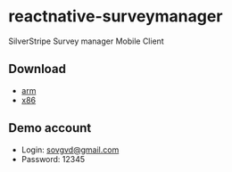# reactnative-surveymanager
SilverStripe Survey manager Mobile Client

## Download
 - [arm](https://survey.sovgvd.info/app/app_arm.apk)
 - [x86](https://survey.sovgvd.info/app/app_x86.apk)
 
 ## Demo account
  - Login: sovgvd@gmail.com
  - Password: 12345
